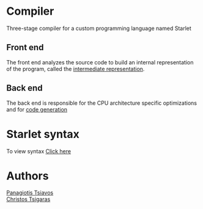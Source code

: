 # Compiler
Three-stage compiler for a custom programming language named Starlet

## Front end

The front end analyzes the source code to build an internal representation of the program, called the <a href="https://en.wikipedia.org/wiki/Intermediate_representation" title="Intermediate representation">intermediate representation</a>.  

## Back end

The back end is responsible for the CPU architecture specific optimizations and for 
<a href="https://en.wikipedia.org/wiki/Code_generation_(compiler)" title="Code generation (compiler)">code generation</a>  

# Starlet syntax

To view syntax <a href="images/">Click here</a>


# Authors
[Panagiotis Tsiavos](https://github.com/PanosCS)  
[Christos Tsigaras](https://github.com/christsig)
